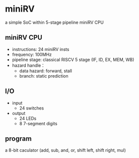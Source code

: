 # miniRV
a simple SoC within 5-stage pipeline miniRV CPU

## miniRV CPU
+ instructions: 24 miniRV insts
+ frequency: 100MHz
+ pipeline stage: classical RISCV 5 stage (IF, ID, EX, MEM, WB)
+ hazard handle：   
    - data hazard: forward, stall
    - branch: static prediction
    
## I/O
+ input
  + 24 switches
+ output 
  + 24 LEDs
  + 8 7-segment digits

## program
a 8-bit caculator (add, sub, and, or, shift left, shift right, mul) 
